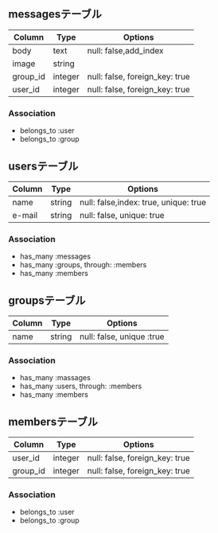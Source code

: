 ## messagesテーブル
|Column|Type|Options|
|------|----|-------|
|body|text|null: false,add_index|
|image|string| |
|group_id|integer|null: false, foreign_key: true|
|user_id|integer|null: false, foreign_key: true|

### Association
- belongs_to :user
- belongs_to :group


## usersテーブル
|Column|Type|Options|
|------|----|-------|
|name|string|null: false,index: true, unique: true|
|e-mail|string|null: false, unique: true|

### Association
- has_many :messages
- has_many :groups, through: :members
- has_many :members


## groupsテーブル
|Column|Type|Options|
|------|----|-------|
|name|string|null: false, unique :true|

### Association
- has_many :massages
- has_many :users, through: :members
- has_many :members

## membersテーブル
|Column|Type|Options|
|------|----|-------|
|user_id|integer|null: false, foreign_key: true|
|group_id|integer|null: false, foreign_key: true|

### Association
- belongs_to :user
- belongs_to :group




